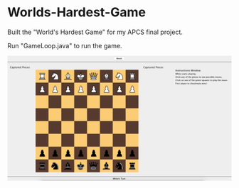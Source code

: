 # Worlds-Hardest-Game
Built the "World's Hardest Game" for my APCS final project.

Run "GameLoop.java" to run the game.

![alt text](https://github.com/arjunneervannan/CIS120-FinalProject/blob/main/starting.png?raw=true)
